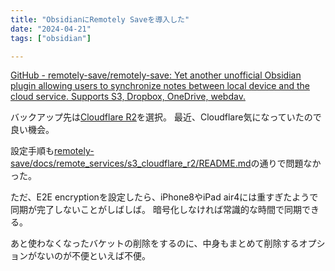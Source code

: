 ```yaml
---
title: "ObsidianにRemotely Saveを導入した"
date: "2024-04-21"
tags: ["obsidian"]

---
```


[GitHub - remotely-save/remotely-save: Yet another unofficial Obsidian plugin allowing users to synchronize notes between local device and the cloud service. Supports S3, Dropbox, OneDrive, webdav.](https://github.com/remotely-save/remotely-save)

バックアップ先は[Cloudflare R2](https://www.cloudflare.com/ja-jp/developer-platform/r2/)を選択。
最近、Cloudflare気になっていたので良い機会。

設定手順も[remotely-save/docs/remote_services/s3_cloudflare_r2/README.md](https://github.com/remotely-save/remotely-save/blob/master/docs/remote_services/s3_cloudflare_r2/README.md)の通りで問題なかった。

ただ、E2E encryptionを設定したら、iPhone8やiPad air4には重すぎたようで同期が完了しないことがしばしば。
暗号化しなければ常識的な時間で同期できる。

あと使わなくなったバケットの削除をするのに、中身もまとめて削除するオプションがないのが不便といえば不便。

